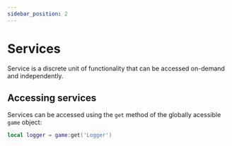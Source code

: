 ```yaml
---
sidebar_position: 2
---
```


# Services

Service is a discrete unit of functionality that can be accessed on-demand and independently.

## Accessing services

Services can be accessed using the `get` method of the globally acessible `game` object:

```lua
local logger = game:get('Logger')
```
